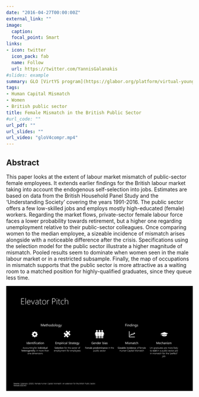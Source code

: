 ```yaml
---
date: "2016-04-27T00:00:00Z"
external_link: ""
image:
  caption: 
  focal_point: Smart
links:
- icon: twitter
  icon_pack: fab
  name: Follow
  url: https://twitter.com/YannisGalanakis
#slides: example
summary: GLO [VirtYS program](https://glabor.org/platform/virtual-young-scholars-glo-virtys/) 2019/20
tags:
- Human Capital Mismatch
- Women
- British public sector
title: Female Mismatch in the British Public Sector
#url_code: ""
url_pdf: ""
url_slides: ""
url_video: "gloV4compr.mp4"
---
```


## Abstract

This paper looks at the extent of labour market mismatch of public-sector female employees. It extends earlier findings for the British labour market taking into account the endogenous self-selection into jobs. Estimates are based on data from the British Household Panel Study and the ‘Understanding Society’ covering the years 1991-2016. The public sector offers a few low-skilled jobs and employs mostly high-educated (female) workers. Regarding the market flows, private-sector female labour force faces a lower probability towards retirement, but a higher one regarding unemployment relative to their public-sector colleagues. Once comparing women to the median employee, a sizeable incidence of mismatch arises alongside with a noticeable difference after the crisis. Specifications using the selection model for the public sector illustrate a higher magnitude of mismatch. Pooled results seem to dominate when women seen in the male labour market or in a restricted subsample. Finally, the map of occupations in mismatch supports that the public sector is more attractive as a waiting room to a matched position for highly-qualified graduates, since they queue less time.

<img src="ElevatorPitchGLO.jpg">


